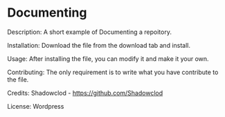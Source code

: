# Documenting

Description:
A short example of Documenting a repoitory.

Installation:
Download the file from the download tab and install.

Usage:
After installing the file, you can modify it and make it your own.

Contributing:
The only requirement is to write what you have contribute to the file.

Credits:
Shadowclod - https://github.com/Shadowclod

License:
Wordpress
